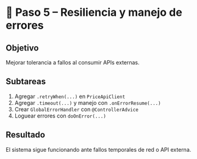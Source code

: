 # 🔄 Paso 5 – Resiliencia y manejo de errores

## Objetivo

Mejorar tolerancia a fallos al consumir APIs externas.

## Subtareas

1. Agregar `.retryWhen(...)` en `PriceApiClient`
2. Agregar `.timeout(...)` y manejo con `.onErrorResume(...)`
3. Crear `GlobalErrorHandler` con `@ControllerAdvice`
4. Loguear errores con `doOnError(...)`

## Resultado

El sistema sigue funcionando ante fallos temporales de red o API externa.
